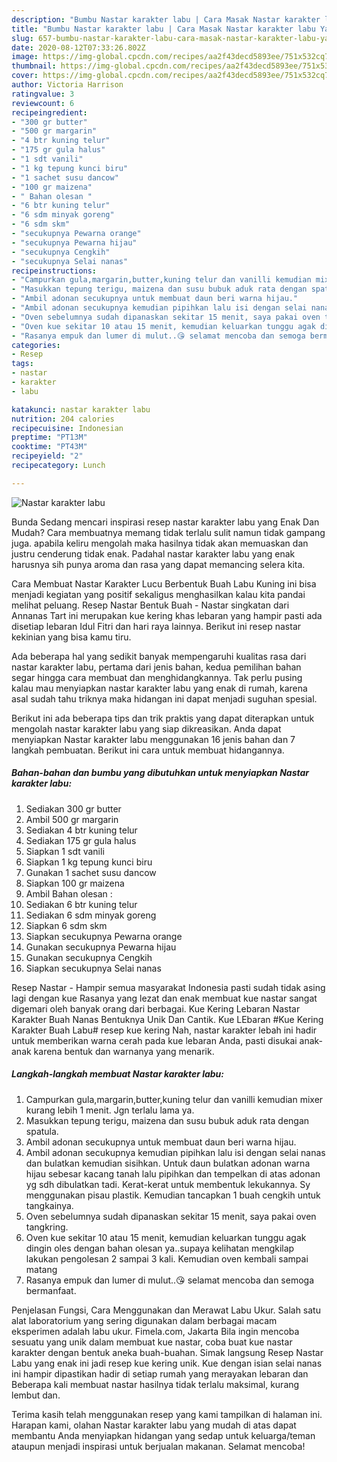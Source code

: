 ```yaml
---
description: "Bumbu Nastar karakter labu | Cara Masak Nastar karakter labu Yang Lezat Sekali"
title: "Bumbu Nastar karakter labu | Cara Masak Nastar karakter labu Yang Lezat Sekali"
slug: 657-bumbu-nastar-karakter-labu-cara-masak-nastar-karakter-labu-yang-lezat-sekali
date: 2020-08-12T07:33:26.802Z
image: https://img-global.cpcdn.com/recipes/aa2f43decd5893ee/751x532cq70/nastar-karakter-labu-foto-resep-utama.jpg
thumbnail: https://img-global.cpcdn.com/recipes/aa2f43decd5893ee/751x532cq70/nastar-karakter-labu-foto-resep-utama.jpg
cover: https://img-global.cpcdn.com/recipes/aa2f43decd5893ee/751x532cq70/nastar-karakter-labu-foto-resep-utama.jpg
author: Victoria Harrison
ratingvalue: 3
reviewcount: 6
recipeingredient:
- "300 gr butter"
- "500 gr margarin"
- "4 btr kuning telur"
- "175 gr gula halus"
- "1 sdt vanili"
- "1 kg tepung kunci biru"
- "1 sachet susu dancow"
- "100 gr maizena"
- " Bahan olesan "
- "6 btr kuning telur"
- "6 sdm minyak goreng"
- "6 sdm skm"
- "secukupnya Pewarna orange"
- "secukupnya Pewarna hijau"
- "secukupnya Cengkih"
- "secukupnya Selai nanas"
recipeinstructions:
- "Campurkan gula,margarin,butter,kuning telur dan vanilli kemudian mixer kurang lebih 1 menit. Jgn terlalu lama ya."
- "Masukkan tepung terigu, maizena dan susu bubuk aduk rata dengan spatula."
- "Ambil adonan secukupnya untuk membuat daun beri warna hijau."
- "Ambil adonan secukupnya kemudian pipihkan lalu isi dengan selai nanas dan bulatkan kemudian sisihkan. Untuk daun bulatkan adonan warna hijau sebesar kacang tanah lalu pipihkan dan tempelkan di atas adonan yg sdh dibulatkan tadi. Kerat-kerat untuk membentuk lekukannya. Sy menggunakan pisau plastik. Kemudian tancapkan 1 buah cengkih untuk tangkainya."
- "Oven sebelumnya sudah dipanaskan sekitar 15 menit, saya pakai oven tangkring."
- "Oven kue sekitar 10 atau 15 menit, kemudian keluarkan tunggu agak dingin oles dengan bahan olesan ya..supaya kelihatan mengkilap lakukan pengolesan 2 sampai 3 kali. Kemudian oven kembali sampai matang"
- "Rasanya empuk dan lumer di mulut..😘 selamat mencoba dan semoga bermanfaat."
categories:
- Resep
tags:
- nastar
- karakter
- labu

katakunci: nastar karakter labu 
nutrition: 204 calories
recipecuisine: Indonesian
preptime: "PT13M"
cooktime: "PT43M"
recipeyield: "2"
recipecategory: Lunch

---
```



![Nastar karakter labu](https://img-global.cpcdn.com/recipes/aa2f43decd5893ee/751x532cq70/nastar-karakter-labu-foto-resep-utama.jpg)

Bunda Sedang mencari inspirasi resep nastar karakter labu yang Enak Dan Mudah? Cara membuatnya memang tidak terlalu sulit namun tidak gampang juga. apabila keliru mengolah maka hasilnya tidak akan memuaskan dan justru cenderung tidak enak. Padahal nastar karakter labu yang enak harusnya sih punya aroma dan rasa yang dapat memancing selera kita.

Cara Membuat Nastar Karakter Lucu Berbentuk Buah Labu Kuning ini bisa menjadi kegiatan yang positif sekaligus menghasilkan kalau kita pandai melihat peluang. Resep Nastar Bentuk Buah - Nastar singkatan dari Annanas Tart ini merupakan kue kering khas lebaran yang hampir pasti ada disetiap lebaran Idul Fitri dan hari raya lainnya. Berikut ini resep nastar kekinian yang bisa kamu tiru.

Ada beberapa hal yang sedikit banyak mempengaruhi kualitas rasa dari nastar karakter labu, pertama dari jenis bahan, kedua pemilihan bahan segar hingga cara membuat dan menghidangkannya. Tak perlu pusing kalau mau menyiapkan nastar karakter labu yang enak di rumah, karena asal sudah tahu triknya maka hidangan ini dapat menjadi suguhan spesial.


Berikut ini ada beberapa tips dan trik praktis yang dapat diterapkan untuk mengolah nastar karakter labu yang siap dikreasikan. Anda dapat menyiapkan Nastar karakter labu menggunakan 16 jenis bahan dan 7 langkah pembuatan. Berikut ini cara untuk membuat hidangannya.

<!--inarticleads1-->

##### Bahan-bahan dan bumbu yang dibutuhkan untuk menyiapkan Nastar karakter labu:

1. Sediakan 300 gr butter
1. Ambil 500 gr margarin
1. Sediakan 4 btr kuning telur
1. Sediakan 175 gr gula halus
1. Siapkan 1 sdt vanili
1. Siapkan 1 kg tepung kunci biru
1. Gunakan 1 sachet susu dancow
1. Siapkan 100 gr maizena
1. Ambil  Bahan olesan :
1. Sediakan 6 btr kuning telur
1. Sediakan 6 sdm minyak goreng
1. Siapkan 6 sdm skm
1. Siapkan secukupnya Pewarna orange
1. Gunakan secukupnya Pewarna hijau
1. Gunakan secukupnya Cengkih
1. Siapkan secukupnya Selai nanas


Resep Nastar - Hampir semua masyarakat Indonesia pasti sudah tidak asing lagi dengan kue Rasanya yang lezat dan enak membuat kue nastar sangat digemari oleh banyak orang dari berbagai. Kue Kering Lebaran Nastar Karakter Buah Nanas Bentuknya Unik Dan Cantik. Kue LEbaran #Kue Kering Karakter Buah Labu# resep kue kering Nah, nastar karakter lebah ini hadir untuk memberikan warna cerah pada kue lebaran Anda, pasti disukai anak-anak karena bentuk dan warnanya yang menarik. 

<!--inarticleads2-->

##### Langkah-langkah membuat Nastar karakter labu:

1. Campurkan gula,margarin,butter,kuning telur dan vanilli kemudian mixer kurang lebih 1 menit. Jgn terlalu lama ya.
1. Masukkan tepung terigu, maizena dan susu bubuk aduk rata dengan spatula.
1. Ambil adonan secukupnya untuk membuat daun beri warna hijau.
1. Ambil adonan secukupnya kemudian pipihkan lalu isi dengan selai nanas dan bulatkan kemudian sisihkan. Untuk daun bulatkan adonan warna hijau sebesar kacang tanah lalu pipihkan dan tempelkan di atas adonan yg sdh dibulatkan tadi. Kerat-kerat untuk membentuk lekukannya. Sy menggunakan pisau plastik. Kemudian tancapkan 1 buah cengkih untuk tangkainya.
1. Oven sebelumnya sudah dipanaskan sekitar 15 menit, saya pakai oven tangkring.
1. Oven kue sekitar 10 atau 15 menit, kemudian keluarkan tunggu agak dingin oles dengan bahan olesan ya..supaya kelihatan mengkilap lakukan pengolesan 2 sampai 3 kali. Kemudian oven kembali sampai matang
1. Rasanya empuk dan lumer di mulut..😘 selamat mencoba dan semoga bermanfaat.


Penjelasan Fungsi, Cara Menggunakan dan Merawat Labu Ukur. Salah satu alat laboratorium yang sering digunakan dalam berbagai macam eksperimen adalah labu ukur. Fimela.com, Jakarta Bila ingin mencoba sesuatu yang unik dalam membuat kue nastar, coba buat kue nastar karakter dengan bentuk aneka buah-buahan. Simak langsung Resep Nastar Labu yang enak ini jadi resep kue kering unik. Kue dengan isian selai nanas ini hampir dipastikan hadir di setiap rumah yang merayakan lebaran dan Beberapa kali membuat nastar hasilnya tidak terlalu maksimal, kurang lembut dan. 

Terima kasih telah menggunakan resep yang kami tampilkan di halaman ini. Harapan kami, olahan Nastar karakter labu yang mudah di atas dapat membantu Anda menyiapkan hidangan yang sedap untuk keluarga/teman ataupun menjadi inspirasi untuk berjualan makanan. Selamat mencoba!
